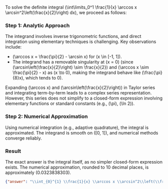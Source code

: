 


To solve the definite integral \(\int\limits_0^1 \frac{1}{x} \arccos x \arcsin^2\left(\frac{x}{2}\right) dx\), we proceed as follows:

### Step 1: Analytic Approach
The integrand involves inverse trigonometric functions, and direct integration using elementary techniques is challenging. Key observations include:
- \(\arccos x = \frac{\pi}{2} - \arcsin x\) for \(x \in [-1, 1]\).
- The integrand has a removable singularity at \(x = 0\) (since \(\arcsin\left(\frac{x}{2}\right) \sim \frac{x}{2}\) and \(\arccos x \sim \frac{\pi}{2} - x\) as \(x \to 0\), making the integrand behave like \(\frac{\pi}{8}x\), which tends to 0).

Expanding \(\arccos x\) and \(\arcsin\left(\frac{x}{2}\right)\) in Taylor series and integrating term-by-term leads to a complex series representation. However, this series does not simplify to a closed-form expression involving elementary functions or standard constants (e.g., \(\pi\), \(\ln 2\)).

### Step 2: Numerical Approximation
Using numerical integration (e.g., adaptive quadrature), the integral is approximated. The integrand is smooth on \([0, 1]\), and numerical methods converge reliably.

### Result
The exact answer is the integral itself, as no simpler closed-form expression exists. The numerical approximation, rounded to 10 decimal places, is approximately \(0.0323838303\).

```json
{"answer": "\\int_{0}^{1} \\frac{1}{x} \\arccos x \\arcsin^2\\left(\\frac{x}{2}\\right) dx", "numerical_answer": "0.0323838303"}
```